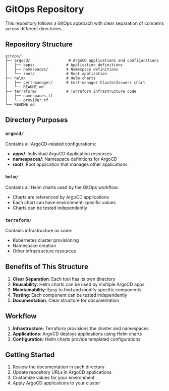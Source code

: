 # GitOps Repository

This repository follows a GitOps approach with clear separation of concerns across different directories.

## Repository Structure

```
gitops/
├── argocd/                 # ArgoCD applications and configurations
│   ├── apps/              # Application definitions
│   ├── namespaces/        # Namespace definitions
│   └── root/              # Root application
├── helm/                  # Helm charts
│   ├── cert-manager/      # Cert-manager ClusterIssuers chart
│   └── README.md
├── terraform/             # Terraform infrastructure code
│   ├── namespaces.tf
│   └── provider.tf
└── README.md
```

## Directory Purposes

### `argocd/`

Contains all ArgoCD-related configurations:

- **apps/**: Individual ArgoCD Application resources
- **namespaces/**: Namespace definitions for ArgoCD
- **root/**: Root application that manages other applications

### `helm/`

Contains all Helm charts used by the GitOps workflow:

- Charts are referenced by ArgoCD applications
- Each chart can have environment-specific values
- Charts can be tested independently

### `terraform/`

Contains infrastructure as code:

- Kubernetes cluster provisioning
- Namespace creation
- Other infrastructure resources

## Benefits of This Structure

1. **Clear Separation**: Each tool has its own directory
2. **Reusability**: Helm charts can be used by multiple ArgoCD apps
3. **Maintainability**: Easy to find and modify specific components
4. **Testing**: Each component can be tested independently
5. **Documentation**: Clear structure for documentation

## Workflow

1. **Infrastructure**: Terraform provisions the cluster and namespaces
2. **Applications**: ArgoCD deploys applications using Helm charts
3. **Configuration**: Helm charts provide templated configurations

## Getting Started

1. Review the documentation in each directory
2. Update repository URLs in ArgoCD applications
3. Customize values for your environment
4. Apply ArgoCD applications to your cluster
